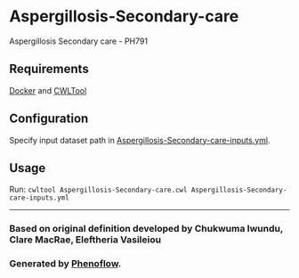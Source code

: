 # Aspergillosis-Secondary-care

Aspergillosis Secondary care - PH791

## Requirements

[Docker](https://docs.docker.com/install/) and [CWLTool](https://github.com/common-workflow-language/cwltool#install)

## Configuration

Specify input dataset path in [Aspergillosis-Secondary-care-inputs.yml](Aspergillosis-Secondary-care-inputs.yml).

## Usage

Run: `cwltool Aspergillosis-Secondary-care.cwl Aspergillosis-Secondary-care-inputs.yml`

***

### Based on original definition developed by Chukwuma Iwundu, Clare MacRae, Eleftheria Vasileiou
### Generated by [Phenoflow](https://kclhi.org/phenoflow).
